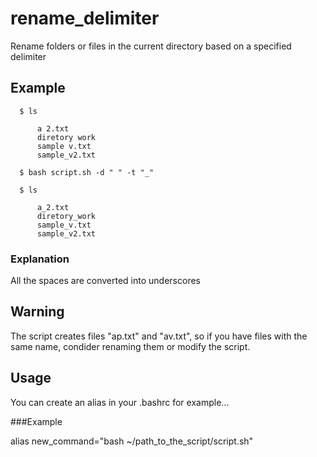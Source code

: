# rename_delimiter
Rename folders or files in the current directory based on a specified delimiter

## Example

      $ ls

          a 2.txt
          diretory work
          sample v.txt
          sample_v2.txt
      
      $ bash script.sh -d " " -t "_"

      $ ls

          a_2.txt
          diretory_work
          sample_v.txt
          sample_v2.txt

### Explanation

All the spaces are converted into underscores

## Warning 

The script creates files "ap.txt" and "av.txt", so if you have files with the same name, condider renaming them or modify the script.

## Usage

You can create an alias in your .bashrc for example...

###Example

alias new_command="bash ~/path_to_the_script/script.sh"
